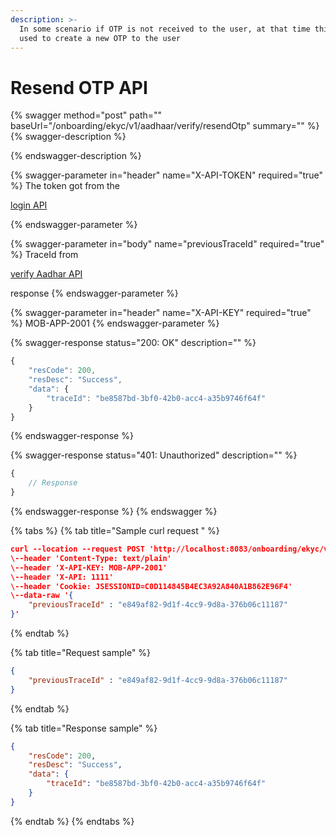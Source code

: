 ```yaml
---
description: >-
  In some scenario if OTP is not received to the user, at that time this api is
  used to create a new OTP to the user
---
```


# Resend OTP API

{% swagger method="post" path="" baseUrl="<domain>/onboarding/ekyc/v1/aadhaar/verify/resendOtp" summary="" %}
{% swagger-description %}

{% endswagger-description %}

{% swagger-parameter in="header" name="X-API-TOKEN" required="true" %}
The token got from the 

[login API](../../authentication-and-authorization/login-api.md)


{% endswagger-parameter %}

{% swagger-parameter in="body" name="previousTraceId" required="true" %}
TraceId from 

[verify Aadhar API](verify-aadhar-api.md)

 response
{% endswagger-parameter %}

{% swagger-parameter in="header" name="X-API-KEY" required="true" %}
MOB-APP-2001
{% endswagger-parameter %}

{% swagger-response status="200: OK" description="" %}
```javascript
{
    "resCode": 200,
    "resDesc": "Success",
    "data": {
        "traceId": "be8587bd-3bf0-42b0-acc4-a35b9746f64f"
    }
}
```
{% endswagger-response %}

{% swagger-response status="401: Unauthorized" description="" %}
```javascript
{
    // Response
}
```
{% endswagger-response %}
{% endswagger %}

{% tabs %}
{% tab title="Sample curl request " %}
```json
curl --location --request POST 'http://localhost:8083/onboarding/ekyc/v1/aadhaar/verify/resendOtp' \
\--header 'Content-Type: text/plain'
\--header 'X-API-KEY: MOB-APP-2001'
\--header 'X-API: 1111'
\--header 'Cookie: JSESSIONID=C0D114845B4EC3A92A840A1B862E96F4'
\--data-raw '{
    "previousTraceId" : "e849af82-9d1f-4cc9-9d8a-376b06c11187"
}'
```
{% endtab %}

{% tab title="Request sample" %}
```json
{
    "previousTraceId" : "e849af82-9d1f-4cc9-9d8a-376b06c11187"
}
```
{% endtab %}

{% tab title="Response sample" %}
```json
{
    "resCode": 200,
    "resDesc": "Success",
    "data": {
        "traceId": "be8587bd-3bf0-42b0-acc4-a35b9746f64f"
    }
}
```
{% endtab %}
{% endtabs %}
